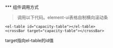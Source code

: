 *** 组件调用方式

> 调用以下代码。element-ui表格自制横向滚动条

```vue
<el-table id="capacity-table"></el-table>
<crossBar target="capacity-table"></crossBar>
```

target指向el-table的id值